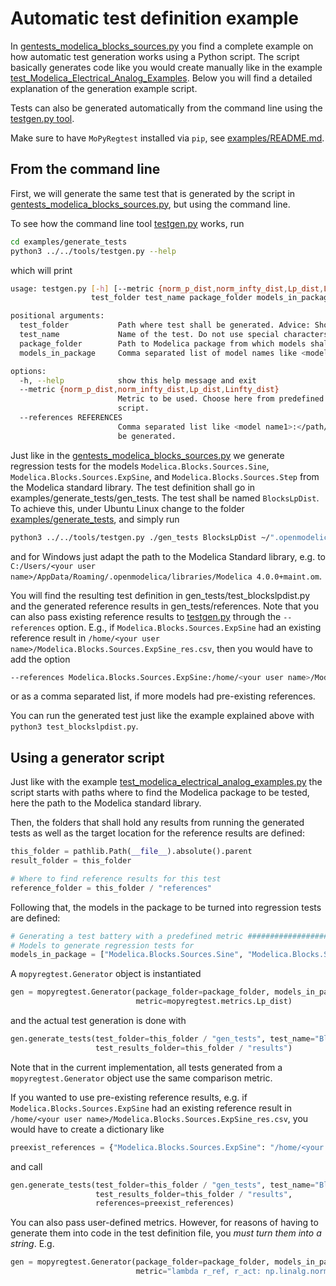 # Automatic test definition example
In [gentests_modelica_blocks_sources.py](/examples/generate_tests/gentests_modelica_blocks_sources.py) you find a
complete example on how automatic test generation works using a Python script. The script basically generates code
like you would create manually like in the example 
[test_Modelica_Electrical_Analog_Examples](/examples/test_Modelica_Electrical_Analog_Examples). 
Below you will find a detailed explanation of the generation example script. 

Tests can also be generated automatically from the command line using the [testgen.py tool](/tools/testgen.py).

Make sure to have `MoPyRegtest` installed via `pip`, see [examples/README.md](/examples/README.md).

## From the command line
First, we will generate the same test that is generated by the script in
[gentests_modelica_blocks_sources.py](/examples/generate_tests/gentests_modelica_blocks_sources.py),
but using the command line. 

To see how the command line tool [testgen.py](/tools/testgen.py) works, run

```bash
cd examples/generate_tests
python3 ../../tools/testgen.py --help
```

which will print
```bash
usage: testgen.py [-h] [--metric {norm_p_dist,norm_infty_dist,Lp_dist,Linfty_dist}] [--references REFERENCES]
                  test_folder test_name package_folder models_in_package

positional arguments:
  test_folder           Path where test shall be generated. Advice: Should not exist yet
  test_name             Name of the test. Do not use special characters
  package_folder        Path to Modelica package from which models shall be tested. Relative paths are possible
  models_in_package     Comma separated list of model names like <model name1>,<model name2> to be turned into regression tests

options:
  -h, --help            show this help message and exit
  --metric {norm_p_dist,norm_infty_dist,Lp_dist,Linfty_dist}
                        Metric to be used. Choose here from predefined values. For user-defined metrics please consider creating the tests with a dedicated
                        script.
  --references REFERENCES
                        Comma separated list like <model name1>:</path/to/ref1.csv>,<model name2>:</path/to/ref2.csv>. Missing references for models here will
                        be generated.
```

Just like in the
[gentests_modelica_blocks_sources.py](/examples/generate_tests/gentests_modelica_blocks_sources.py)
we generate regression tests for the models `Modelica.Blocks.Sources.Sine`, `Modelica.Blocks.Sources.ExpSine`, and
`Modelica.Blocks.Sources.Step` from the Modelica standard library. The test definition shall go in 
examples/generate_tests/gen_tests. The test shall be named `BlocksLpDist`. To achieve this, under Ubuntu Linux
change to the folder [examples/generate_tests](/examples/generate_tests), and simply run

```bash
python3 ../../tools/testgen.py ./gen_tests BlocksLpDist ~/".openmodelica/libraries/Modelica 4.0.0+maint.om/" Modelica.Blocks.Sources.Sine,Modelica.Blocks.Sources.ExpSine,Modelica.Blocks.Sources.Step --metric=Lp_dist
```

and for Windows just adapt the path to the Modelica Standard library, e.g. to 
`C:/Users/<your user name>/AppData/Roaming/.openmodelica/libraries/Modelica 4.0.0+maint.om`.

You will find the resulting test definition in gen_tests/test_blockslpdist.py and the generated reference results in 
gen_tests/references. Note that you can also pass existing reference results to [testgen.py](/tools/testgen.py) 
through the `--references` option. E.g., if `Modelica.Blocks.Sources.ExpSine` had an existing reference result in 
`/home/<your user name>/Modelica.Blocks.Sources.ExpSine_res.csv`, then you would have to add the option

```bash
--references Modelica.Blocks.Sources.ExpSine:/home/<your user name>/Modelica.Blocks.Sources.ExpSine_res.csv
```

or as a comma separated list, if more models had pre-existing references. 

You can run the generated test just like the example explained above with `python3 test_blockslpdist.py`. 

## Using a generator script
Just like with the example 
[test_modelica_electrical_analog_examples.py](/examples/test_Modelica_Electrical_Analog_Examples/test_modelica_electrical_analog_examples.py)
the script starts with paths where to find the Modelica package to be tested, here the path to the Modelica standard
library. 

Then, the folders that shall hold any results from running the generated tests as well as the target location for the
reference results are defined: 

```python
this_folder = pathlib.Path(__file__).absolute().parent
result_folder = this_folder

# Where to find reference results for this test
reference_folder = this_folder / "references"
```

Following that, the models in the package to be turned into regression tests are defined:
```python
# Generating a test battery with a predefined metric ###################################################################
# Models to generate regression tests for
models_in_package = ["Modelica.Blocks.Sources.Sine", "Modelica.Blocks.Sources.ExpSine", "Modelica.Blocks.Sources.Step"]
```

A `mopyregtest.Generator` object is instantiated
```python
gen = mopyregtest.Generator(package_folder=package_folder, models_in_package=models_in_package,
                            metric=mopyregtest.metrics.Lp_dist)
```

and the actual test generation is done with
```python
gen.generate_tests(test_folder=this_folder / "gen_tests", test_name="BlocksLpDist",
                   test_results_folder=this_folder / "results")
```

Note that in the current implementation, all tests generated from a `mopyregtest.Generator` object use the same 
comparison metric.

If you wanted to use pre-existing reference results, e.g. if `Modelica.Blocks.Sources.ExpSine` had an existing reference 
result in `/home/<your user name>/Modelica.Blocks.Sources.ExpSine_res.csv`, you would have to create a dictionary like
```python
preexist_references = {"Modelica.Blocks.Sources.ExpSine": "/home/<your user name>/Modelica.Blocks.Sources.ExpSine_res.csv"}
```
and call
```python
gen.generate_tests(test_folder=this_folder / "gen_tests", test_name="BlocksLpDist",
                   test_results_folder=this_folder / "results",
                   references=preexist_references)
```

You can also pass user-defined metrics. However, for reasons of having to generate
them into code in the test definition file, you _must turn them into a string_. E.g.
```python
gen = mopyregtest.Generator(package_folder=package_folder, models_in_package=models_in_package,
                            metric="lambda r_ref, r_act: np.linalg.norm(r_ref[:, 1] - r_act[:, 1], ord=np.inf)")
```
